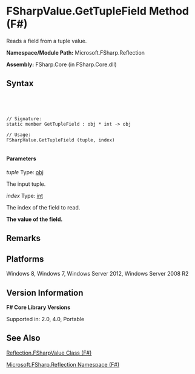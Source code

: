 # FSharpValue.GetTupleField Method (F#)

Reads a field from a tuple value.

**Namespace/Module Path:** Microsoft.FSharp.Reflection

**Assembly:** FSharp.Core (in FSharp.Core.dll)


## Syntax



```




// Signature:
static member GetTupleField : obj * int -> obj

// Usage:
FSharpValue.GetTupleField (tuple, index)


```





#### Parameters
*tuple*
Type: [obj](http://msdn.microsoft.com/en-us/library/dcf2430f-702b-40e5-a0a1-97518bf137f7)


The input tuple.


*index*
Type: [int](http://msdn.microsoft.com/en-us/library/025d5455-3622-4ea5-9573-3ecbd4ee1375)


The index of the field to read.



**The value of the field.**
## Remarks

## Platforms
Windows 8, Windows 7, Windows Server 2012, Windows Server 2008 R2


## Version Information
**F# Core Library Versions**

Supported in: 2.0, 4.0, Portable




## See Also
[Reflection.FSharpValue Class &#40;F&#35;&#41;](Reflection.FSharpValue-Class-%5BFSharp%5D.md)

[Microsoft.FSharp.Reflection Namespace &#40;F&#35;&#41;](Microsoft.FSharp.Reflection-Namespace-%5BFSharp%5D.md)

